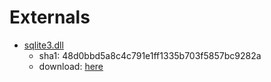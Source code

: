 # Externals

- [sqlite3.dll](./sqlite3.dll)
  - sha1: 48d0bbd5a8c4c791e1ff1335b703f5857bc9282a
  - download: [here](https://github.com/tekartik/sqflite/blob/v2.3.3/sqflite_common_ffi/lib/src/windows/sqlite3.dll)
